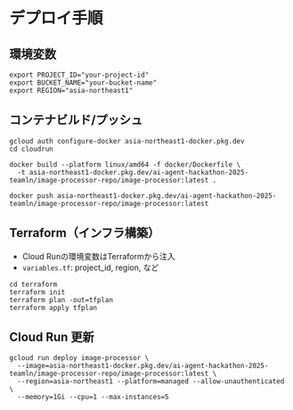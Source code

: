 # デプロイ手順

## 環境変数
```
export PROJECT_ID="your-project-id"
export BUCKET_NAME="your-bucket-name"
export REGION="asia-northeast1"
```

## コンテナビルド/プッシュ
```
gcloud auth configure-docker asia-northeast1-docker.pkg.dev
cd cloudrun

docker build --platform linux/amd64 -f docker/Dockerfile \
  -t asia-northeast1-docker.pkg.dev/ai-agent-hackathon-2025-teamln/image-processor-repo/image-processor:latest .

docker push asia-northeast1-docker.pkg.dev/ai-agent-hackathon-2025-teamln/image-processor-repo/image-processor:latest
```

## Terraform（インフラ構築）
- Cloud Runの環境変数はTerraformから注入
- `variables.tf`: project_id, region, など

```
cd terraform
terraform init
terraform plan -out=tfplan
terraform apply tfplan
```

## Cloud Run 更新
```
gcloud run deploy image-processor \
  --image=asia-northeast1-docker.pkg.dev/ai-agent-hackathon-2025-teamln/image-processor-repo/image-processor:latest \
  --region=asia-northeast1 --platform=managed --allow-unauthenticated \
  --memory=1Gi --cpu=1 --max-instances=5
```

